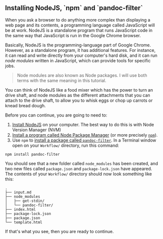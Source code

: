 <section
  id="installations"
  data-item="Installations"
>
  <h2>Installing NodeJS, `npm` and `pandoc-filter`</h2>



When you ask a browser to do anything more complex than displaying a web page and its contents, a programming language called JavaScript will be at work. NodeJS is a standalone program that runs JavaScript code in the same way that JavaScript is run in the Google Chrome browser.

Basically, NodeJS is the programming-language part of Google Chrome. However, as a standalone program, it has additional features. For instance, it can read and write directly from your computer's hard disk, and it can run _node modules_ written in JavaScript, which can provide tools for specific jobs.

> Node modules are also known as Node packages. I will use both terms with the same meaning in this tutorial.

You can think of NodeJS like a food mixer which has the power to turn an drive shaft, and node modules as the different attachments that you can attach to the drive shaft, to allow you to whisk eggs or chop up carrots or knead bread dough.

Before you can continue, you are going to need to:

1. [Install NodeJS]((https://www.freecodecamp.org/news/node-version-manager-nvm-install-guide/)) on your computer. The best way to do this is with Node Version Manager (NVM)
2. [Install a program called Node Package Manager](https://docs.npmjs.com/downloading-and-installing-node-js-and-npm) (or more precisely [`npm`]([Npm](https://www.npmjs.com/package/npm#user-content-faq-on-branding))).
3. Use `npm` to [install a package called `pandoc-filter`](https://www.npmjs.com/package/pandoc-filter). In a Terminal window open on your `Workflow/` directory, run this command:
```bash-#
npm install pandoc-filter
```

You should see that a new folder called `node_modules` has been created, and two new files called `package.json` and `package-lock.json` have appeared. The contents of your `Workflow/` directory should now look something like this:
```console-#
.
├── input.md
├── node_modules
│   ├── get-stdin/
│   └── pandoc-filter/
├── index.html
├── package-lock.json
├── package.json
└── template.html
```

If that's what you see, then you are ready to continue.
</section>